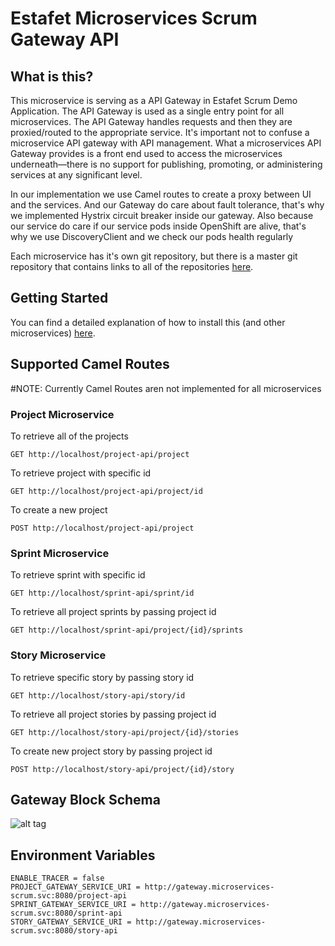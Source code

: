 # Estafet Microservices Scrum Gateway API

## What is this?
This microservice is serving as a API Gateway in Estafet Scrum Demo Application.
The API Gateway is used as a single entry point for all microservices.
The API Gateway handles requests and then they are proxied/routed to the appropriate service.
It's important not to confuse a microservice API gateway with API management. 
What a microservices API Gateway provides is a front end used to access the microservices underneath—there is no support for publishing, promoting, or administering services at any significant level.

In our implementation we use Camel routes to create a proxy between UI and the services.
And our Gateway do care about fault tolerance, that's why we implemented Hystrix circuit breaker inside our gateway.
Also because our service do care if our service pods inside OpenShift are alive, that's why we use DiscoveryClient and we check our pods health regularly

Each microservice has it's own git repository, but there is a master git repository that contains links to all of the repositories [here](https://github.com/Estafet-LTD/estafet-microservices-scrum).

## Getting Started
You can find a detailed explanation of how to install this (and other microservices) [here](https://github.com/Estafet-LTD/estafet-microservices-scrum#getting-started).

## Supported Camel Routes
#NOTE: Currently Camel Routes aren not implemented for all microservices

### Project Microservice


To retrieve all of the projects
```
GET http://localhost/project-api/project
```

To retrieve project with specific id
```
GET http://localhost/project-api/project/id
```

To create a new project
```
POST http://localhost/project-api/project
```

### Sprint Microservice


To retrieve sprint with specific id
```
GET http://localhost/sprint-api/sprint/id
```

To retrieve all project sprints by passing project id
```
GET http://localhost/sprint-api/project/{id}/sprints
```

### Story Microservice


To retrieve specific story by passing story id
```
GET http://localhost/story-api/story/id
```

To retrieve all project stories by passing project id
```
GET http://localhost/story-api/project/{id}/stories
```

To create new project story by passing project id
```
POST http://localhost/story-api/project/{id}/story
```

## Gateway Block Schema

![alt tag](https://github.com/Estafet-LTD/estafet-microservices-scrum/blob/master/GatewayBlockSchema.jpg)

## Environment Variables
```
ENABLE_TRACER = false
PROJECT_GATEWAY_SERVICE_URI = http://gateway.microservices-scrum.svc:8080/project-api
SPRINT_GATEWAY_SERVICE_URI = http://gateway.microservices-scrum.svc:8080/sprint-api
STORY_GATEWAY_SERVICE_URI = http://gateway.microservices-scrum.svc:8080/story-api
```


